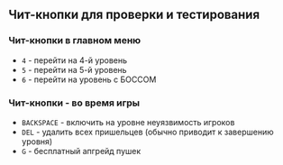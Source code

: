 ## Чит-кнопки для проверки и тестирования
 
### Чит-кнопки в главном меню
* `4` - перейти на 4-й уровень
* `5` - перейти на 5-й уровень
* `6` - перейти на уровень с БОССОМ

### Чит-кнопки - во время игры
* `BACKSPACE` - включить на уровне неуязвимость игроков
* `DEL` - удалить всех пришельцев (обычно приводит к завершению уровня)
* `G` - бесплатный апгрейд пушек